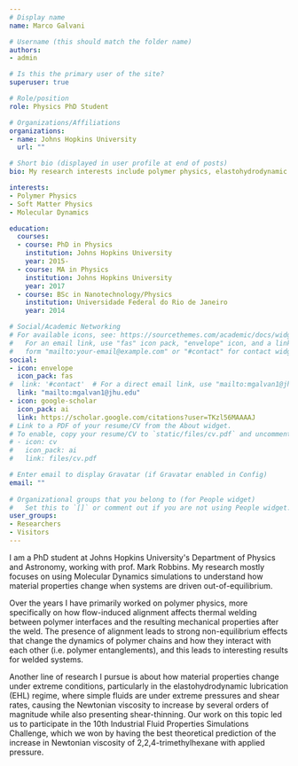 ```yaml
---
# Display name
name: Marco Galvani

# Username (this should match the folder name)
authors:
- admin

# Is this the primary user of the site?
superuser: true

# Role/position
role: Physics PhD Student

# Organizations/Affiliations
organizations:
- name: Johns Hopkins University
  url: ""

# Short bio (displayed in user profile at end of posts)
bio: My research interests include polymer physics, elastohydrodynamic lubrication.

interests:
- Polymer Physics
- Soft Matter Physics
- Molecular Dynamics

education:
  courses:
  - course: PhD in Physics
    institution: Johns Hopkins University
    year: 2015-
  - course: MA in Physics
    institution: Johns Hopkins University
    year: 2017
  - course: BSc in Nanotechnology/Physics
    institution: Universidade Federal do Rio de Janeiro
    year: 2014

# Social/Academic Networking
# For available icons, see: https://sourcethemes.com/academic/docs/widgets/#icons
#   For an email link, use "fas" icon pack, "envelope" icon, and a link in the
#   form "mailto:your-email@example.com" or "#contact" for contact widget.
social:
- icon: envelope
  icon_pack: fas
#  link: '#contact'  # For a direct email link, use "mailto:mgalvan1@jhu.edu".
  link: "mailto:mgalvan1@jhu.edu"
- icon: google-scholar
  icon_pack: ai
  link: https://scholar.google.com/citations?user=TKzl56MAAAAJ
# Link to a PDF of your resume/CV from the About widget.
# To enable, copy your resume/CV to `static/files/cv.pdf` and uncomment the lines below.  
# - icon: cv
#   icon_pack: ai
#   link: files/cv.pdf

# Enter email to display Gravatar (if Gravatar enabled in Config)
email: ""
  
# Organizational groups that you belong to (for People widget)
#   Set this to `[]` or comment out if you are not using People widget.  
user_groups:
- Researchers
- Visitors
---
```


I am a PhD student at Johns Hopkins University's Department of Physics and Astronomy, working with prof. Mark Robbins. My research mostly focuses on using Molecular Dynamics simulations to understand how material properties change when systems are driven out-of-equilibrium. 

Over the years I have primarily worked on polymer physics, more specifically on how flow-induced alignment affects thermal welding between polymer interfaces and the resulting mechanical properties after the weld. The presence of alignment leads to strong non-equilibrium effects that change the dynamics of polymer chains and how they interact with each other (i.e. polymer entanglements), and this leads to interesting results for welded systems.

Another line of research I pursue is about how material properties change under extreme conditions, particularly in the elastohydrodynamic lubrication (EHL) regime, where simple fluids are under extreme pressures and shear rates, causing the Newtonian viscosity to increase by several orders of magnitude while also presenting shear-thinning. Our work on this topic led us to participate in the 10th Industrial Fluid Properties Simulations Challenge, which we won by having the best theoretical prediction of the increase in Newtonian viscosity of 2,2,4-trimethylhexane with applied pressure.
